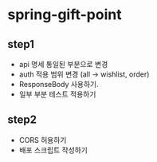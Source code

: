 # spring-gift-point
## step1
* api 명세 통일된 부분으로 변경
* auth 적용 범위 변경 (all -> wishlist, order)
* ResponseBody 사용하기.
* 일부 부분 테스트 적용하기
## step2
* CORS 허용하기
* 배포 스크립트 작성하기
